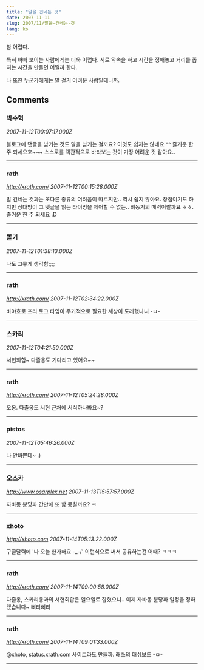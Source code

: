 ```yaml
---
title: "말을 건네는 것"
date: 2007-11-11
slug: 2007/11/말을-건네는-것
lang: ko
---
```


참 어렵다. 

특히 바빠 보이는 사람에게는 더욱 어렵다.
서로 약속을 하고 시간을 정해놓고 거리를 좁히는 시간을 만들면 어떨까 한다.

나 또한 누군가에게는 말 걸기 어려운 사람일테니까.

## Comments

### 박수혁
*2007-11-12T00:07:17.000Z*

블로그에 댓글을 남기는 것도 말을 남기는 걸까요? 이것도 쉽지는 않네요 ^^
즐거운 한 주 되세요호~~~
스스로를 객관적으로 바라보는 것이 가장 어려운 것 같아요..

---

### rath
*http://xrath.com/*
*2007-11-12T00:15:28.000Z*

말 건네는 것과는 또다른 종류의 어려움이 따르지만.. 역시 쉽지 않아요.
장점이기도 하지만 상대방이 그 댓글을 읽는 타이밍을 제어할 수 없는.. 비동기의 매력이랄까요 ㅎㅎ. 즐거운 한 주 되세요 :D

---

### 똘기
*2007-11-12T01:38:13.000Z*

나도 그릏게 생각함;;;;

---

### rath
*http://xrath.com/*
*2007-11-12T02:34:22.000Z*

바야흐로 프리 토크 타임이 주기적으로 필요한 세상이 도래했나니 -ㅂ-

---

### 스카리
*2007-11-12T04:21:50.000Z*

서현회합~ 다즐옹도 기다리고 있어요~~

---

### rath
*http://xrath.com/*
*2007-11-12T05:24:28.000Z*

오옹. 다즐옹도 서현 근처에 서식하나봐요~?

---

### pistos
*2007-11-12T05:46:26.000Z*

나 안바쁜데~ :)

---

### 오스카
*http://www.osarplex.net*
*2007-11-13T15:57:57.000Z*

자바동 분당파 간만에 또 함 뭉칠까요? ㅋ

---

### xhoto
*http://xhoto.com*
*2007-11-14T05:13:22.000Z*

구글달력에 '나 오늘 한가해요 -_-/'
이런식으로 써서 공유하는건 어때? ㅋㅋㅋ

---

### rath
*http://xrath.com/*
*2007-11-14T09:00:58.000Z*

다즐옹, 스카리옹과의 서현회합은 일요일로 잡혔으니..
이제 자바동 분당파 일정을 정하겠습니다~ 삐리삐리

---

### rath
*http://xrath.com/*
*2007-11-14T09:01:33.000Z*

@xhoto, status.xrath.com 사이트라도 만들까. 래쓰의 대쉬보드 -ㅁ-

---

